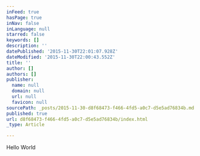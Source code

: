 ```yaml
---
inFeed: true
hasPage: true
inNav: false
inLanguage: null
starred: false
keywords: []
description: ''
datePublished: '2015-11-30T22:01:07.928Z'
dateModified: '2015-11-30T22:00:43.552Z'
title: ''
author: []
authors: []
publisher:
  name: null
  domain: null
  url: null
  favicon: null
sourcePath: _posts/2015-11-30-d8f68473-f466-4fd5-a0c7-d5e5ad76834b.md
published: true
url: d8f68473-f466-4fd5-a0c7-d5e5ad76834b/index.html
_type: Article

---
```

Hello World